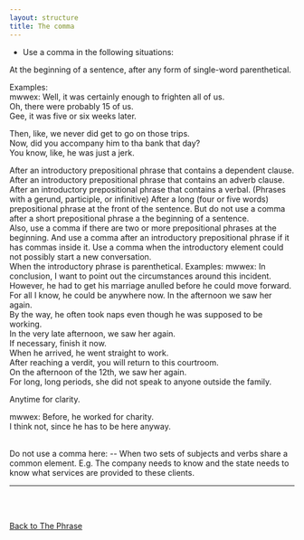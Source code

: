 ```yaml
---
layout: structure
title: The comma
---
```


* Use a comma in the following situations:  

At the beginning of a sentence, after any form of single-word parenthetical.  

Examples:  
mwwex: Well, it was certainly enough to frighten all of us.  
Oh, there were probably 15 of us.  
Gee, it was five or six weeks later.  

Then, like, we never did get to go on those trips.  
Now, did you accompany him to tha bank that day?  
You know, like, he was just a jerk.  

After an introductory prepositional phrase that contains a dependent clause.  
After an introductory prepositional phrase that contains an adverb clause.  
After an introductory prepositional phrase that contains a verbal.  (Phrases with a gerund, participle, or infinitive)
After a long (four or five words)  prepositional phrase at the front of the sentence.
But do not use a comma after a short prepositional phrase a the beginning of a sentence.  
Also, use a comma if there are two or more prepositional phrases at the beginning.
And use a comma after an introductory prepositional phrase if it has commas inside it.
Use a comma when the introductory element could not possibly start a new conversation.  
When the introductory phrase is parenthetical.
Examples:
mwwex: 
In conclusion, I want to point out the circumstances around this incident.  
However, he had to get his marriage anulled before he could move forward.  
For all I know, he could be anywhere now.
In the afternoon we saw her again.  
By the way, he often took naps even though he was supposed to be working.  
In the very late afternoon, we saw her again.  
If necessary, finish it now.  
When he arrived, he went straight to work.  
After reaching a verdit, you will return to this courtroom.   
On the afternoon of the 12th, we saw her again.  
For long, long periods, she did not speak to anyone outside the family.  


Anytime for clarity.  

mwwex: Before, he worked for charity.  
I think not, since he has to be here anyway.  

<br/>
Do not use a comma here:
-- When two sets of subjects and verbs share a common element.
E.g. The company needs to know and the state needs to know what services are provided to these clients.

<br/>

---

<br/>
<br/>

[Back to The Phrase]({{site.baseurl}}/structures/the-phrase)

